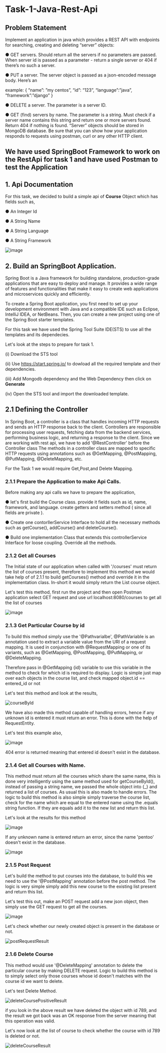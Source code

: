 # Task-1-Java-Rest-Api
## Problem Statement
Implement an application in java which provides a REST API with endpoints for searching,
creating and deleting “server” objects:

● GET servers. Should return all the servers if no parameters are passed. When server id
is passed as a parameter - return a single server or 404 if there’s no such a server.

● PUT a server. The server object is passed as a json-encoded message body. Here’s an

example:
{
“name”: ”my centos”,
“id”: “123”,
“language”:”java”,
“framework”:”django”
}

● DELETE a server. The parameter is a server ID.

● GET (find) servers by name. The parameter is a string. Must check if a server name
contains this string and return one or more servers found. Return 404 if nothing is found.
“Server” objects should be stored in MongoDB database.
Be sure that you can show how your application responds to requests using postman, curl or
any other HTTP client.

## We have used SpringBoot Framework to work on the RestApi for task 1 and have used Postman to test the Application
## 1. Api Documentation
For this task, we decided to build a simple api of **Course** Object which has fields such as,

● An Integer Id 

● A String Name

● A String Language

● A String Framework

![image](https://user-images.githubusercontent.com/52740449/227205685-6a43e0bb-1966-4b4f-be3d-5e4308538850.png)

## 2. Build an SpringBoot Application.
Spring Boot is a Java framework for building standalone, production-grade applications that are easy to deploy and manage. It provides a wide range of features and functionalities that make it easy to create web applications and microservices quickly and efficiently.

To create a Spring Boot application, you first need to set up your development environment with Java and a compatible IDE such as Eclipse, IntelliJ IDEA, or NetBeans. Then, you can create a new project using one of the Spring Boot starter templates.

For this task we have used the Spring Tool Suite IDE(STS) to use all the templates and its dependecies.

Let's look at the steps to prepare for task 1.

(i) Download the STS tool

(ii) Use https://start.spring.io/ to dowload all the required template and their dependencies.

(iii) Add Mongodb dependency and the Web Dependency then click on **Generate**

(iv) Open the STS tool and import the downloaded template.

## 2.1 Defining the Controller
In Spring Boot, a controller is a class that handles incoming HTTP requests and sends an HTTP response back to the client. Controllers are responsible for processing user requests, fetching data from the backend services, performing business logic, and returning a response to the client.
Since we are working with rest api, we have to add '@RestController' before the Controller class
The methods in a controller class are mapped to specific HTTP requests using annotations such as @GetMapping, @PostMapping, @PutMapping, @DeleteMapping, etc.

For the Task 1 we would require Get,Post,and Delete Mapping.

### 2.1.1 Prepare the Application to make Api Calls.
Before making any api calls we have to prepare the application, 

● let's first build the Course class. provide it fields such as id, name, framework, and language. create getters and setters method ( since all fields are private ). 

● Create one contorllerService Interface to hold all the necessary methods such as getCourse(), addCourse() and deleteCourse().

● Build one implementation Class that extends this controllerService Interface for loose coupling. Override all the methods.

### 2.1.2 Get all Courses
The Initial state of our application when called with '/courses' must return the list of courses present, therefore to implement this method we would take help of of 2.1.1 to build getCourses() method and override it in the implementation class. In-short it would simply return the List<Course> course object.

Let's test this method, first run the project and then open Postman application select GET request and use url localhost:8080/courses to get all the list of courses

![image](https://user-images.githubusercontent.com/52740449/227213861-c19d2fd9-493b-43cc-89e9-badbfbd2962d.png)

### 2.1.3 Get Particular Course by id

To build this method simply use the '@Pathvarialbe', @PathVariable is an annotation used to extract a variable value from the URI of a request mapping. It is used in conjunction with @RequestMapping or one of its variants, such as @GetMapping, @PostMapping, @PutMapping, or @DeleteMapping.

Therefore pass in @GetMapping {id} variable to use this variable in the method to check for which id is required to display.
Logic is simple just map over each objects in the course list, and check mapped object.id == entered_id or not 

Let's test this method and look at the results,

![courseById](https://user-images.githubusercontent.com/52740449/227215877-83e8f290-64fb-4e32-ac8b-09a9a0b1bd96.png)

We have also made this method capable of handling errors, hence if any unknown id is entered it must return an error. This is done with the help of RequestEntity.

Let's test this example also,

![image](https://user-images.githubusercontent.com/52740449/227216335-26878461-5a2a-47e8-a685-2102b2432d2d.png)

 404 error is returned meaning that entered id doesn't exist in the database.
  
### 2.1.4 Get all Courses with Name.

This method must return all the courses which share the same name, this is done very intelligently using the same method used for getCourseById(), instead of passing a string name, we passed the whole object into {_} and returned a list of courses. As usual this is also made to handle errors. The logic to build this method is also simple simply traverse the course list, check for the name which are equal to the entered name using the .equals string function. If they are equals add it to the new 
list and return this list.
  
Let's look at the results for this method
  
![image](https://user-images.githubusercontent.com/52740449/227217711-fbbe92b9-9dd6-4222-ac5d-7128e6d17ec2.png)

If any unknown name is entered return an error, since the name 'pentoo' doesn't exist in the database.

![image](https://user-images.githubusercontent.com/52740449/227217880-173b30cd-79d3-4674-87a7-62686aefc2b9.png)
  
### 2.1.5 Post Request

Let's build the method to put courses into the database, to build this we need to use the '@PostMapping' annotation before the post method. The logic is very simple simply add this new course to the existing list present and return this list.
  
Let's test this out, make an POST request add a new json object, then simply use the GET request to get all the courses.
  
![image](https://user-images.githubusercontent.com/52740449/227218765-ea3e0cca-e952-463d-8bc5-8decec18c2fa.png)

Let's check whether our newly created object is present in the database or not.
  
![postRequestResult](https://user-images.githubusercontent.com/52740449/227219021-9da57840-aa88-4fb2-b266-a74e04abbe0f.png)

### 2.1.6 Delete Course

This method would use '@DeleteMapping' annotation to delete the particular course by making DELETE request.
Logic to build this method is to simply select only those courses whose id doesn't matches with the course id we want to delete.

Let's test Delete Method.
 
![deleteCoursePositiveResult](https://user-images.githubusercontent.com/52740449/227221149-39221698-a333-4ce3-8fbe-a452698e75fd.png)

if you look in the above result we have deleted the object with id 789, and the result we got back was an OK response from the server meaning that this operation was valid.

Let's now look at the list of course to check whether the course with id 789 is deleted or not.
 
![deleteCourseResult](https://user-images.githubusercontent.com/52740449/227221607-dea2000a-64e9-4f72-8322-1d73beda7b21.png)


